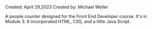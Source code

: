 Created: April 29,2023
Created by: Michael Weller

A people counter designed for the Front End Developer course. It's in Module 3. It incorporated HTML, CSS, and a little Java Script.
